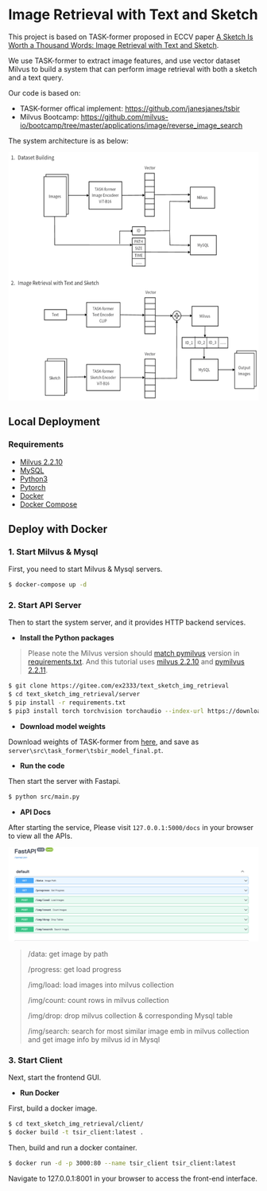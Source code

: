 # Image Retrieval with Text and Sketch

This project is based on TASK-former proposed in ECCV paper [A Sketch Is Worth a Thousand Words:
Image Retrieval with Text and Sketch](https://link.springer.com/chapter/10.1007/978-3-031-19839-7_15).

We use TASK-former to extract image features, and use vector dataset Milvus to build a system that can perform image retrieval with both a sketch and a text query.

Our code is based on:
- TASK-former offical implement: https://github.com/janesjanes/tsbir
- Milvus Bootcamp: https://github.com/milvus-io/bootcamp/tree/master/applications/image/reverse_image_search

The system architecture is as below:

<img src="pic/workflow.png" height = "500" alt="arch" align=center />

## Local Deployment

### Requirements

- [Milvus 2.2.10](https://milvus.io/)
- [MySQL](https://hub.docker.com/r/mysql/mysql-server)
- [Python3](https://www.python.org/downloads/)
- [Pytorch](https://pytorch.org)
- [Docker](https://docs.docker.com/engine/install/)
- [Docker Compose](https://docs.docker.com/compose/install/)

## Deploy with Docker

### 1. Start Milvus & Mysql

First, you need to start Milvus & Mysql servers.

```bash
$ docker-compose up -d
```

### 2. Start API Server

Then to start the system server, and it provides HTTP backend services.

- **Install the Python packages**

> Please note the Milvus version should [match pymilvus](https://milvus.io/docs/release_notes.md#Release-Notes) version in [requirements.txt](./server/requirements.txt). And this tutorial uses [milvus 2.2.10](https://milvus.io/docs/v2.2.x/install_standalone-docker.md) and [pymilvus 2.2.11](https://milvus.io/docs/release_notes.md#2210).

```bash
$ git clone https://gitee.com/ex2333/text_sketch_img_retrieval
$ cd text_sketch_img_retrieval/server
$ pip install -r requirements.txt
$ pip3 install torch torchvision torchaudio --index-url https://download.pytorch.org/whl/cu118
```

- **Download model weights**

Download weights of TASK-former from [here](https://link.springer.com/chapter/10.1007/978-3-031-19839-7_15), and save as `server\src\task_former\tsbir_model_final.pt`.

- **Run the code**

Then start the server with Fastapi.

```bash
$ python src/main.py
```

- **API Docs**

After starting the service, Please visit `127.0.0.1:5000/docs` in your browser to view all the APIs.

![fastapi](pic/fastapi.png)

> /data: get image by path
>
> /progress: get load progress
>
> /img/load: load images into milvus collection
>
> /img/count: count rows in milvus collection
>
> /img/drop: drop milvus collection & corresponding Mysql table
>
> /img/search: search for most similar image emb in milvus collection and get image info by milvus id in Mysql

### 3. Start Client

Next, start the frontend GUI.

- **Run Docker**

First, build a docker image.

```bash
$ cd text_sketch_img_retrieval/client/
$ docker build -t tsir_client:latest .
```

Then, build and run a docker container.
```bash
$ docker run -d -p 3000:80 --name tsir_client tsir_client:latest
```

Navigate to 127.0.0.1:8001 in your browser to access the front-end interface.
